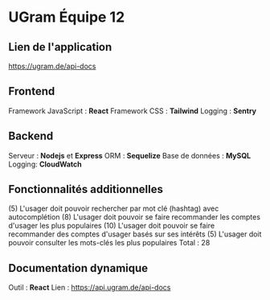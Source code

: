 # UGram Équipe 12

## Lien de l'application
https://ugram.de/api-docs

## Frontend
Framework JavaScript : **React**
Framework CSS : **Tailwind**
Logging : **Sentry**

## Backend
Serveur : **Nodejs** et **Express**
ORM : **Sequelize**
Base de données : **MySQL**
Logging:  **CloudWatch**

## Fonctionnalités additionnelles
(5) L'usager doit pouvoir rechercher par mot clé (hashtag) avec autocomplétion
(8) L'usager doit pouvoir se faire recommander les comptes d'usager les plus populaires
(10) L'usager doit pouvoir se faire recommander des comptes d'usager basés sur ses intérêts
(5) L'usager doit pouvoir consulter les mots-clés les plus populaires
Total : 28

## Documentation dynamique
Outil : **React**
Lien : https://api.ugram.de/api-docs